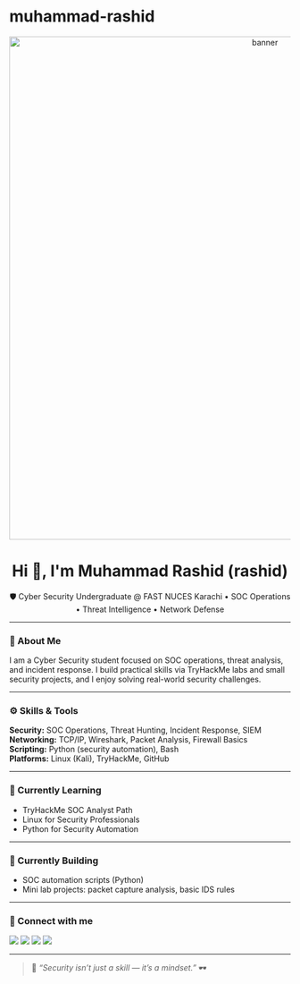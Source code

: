 # muhammad-rashid
<!-- Banner: if you upload banner.png to this repo, keep this tag; otherwise remove it -->
<p align="center">
  <img src="https://raw.githubusercontent.com/rashid/rashid/main/banner.png" alt="banner" width="900"/>
</p>

<h1 align="center">Hi 👋, I'm Muhammad Rashid (rashid)</h1>
<p align="center">🛡️ Cyber Security Undergraduate @ FAST NUCES Karachi • SOC Operations • Threat Intelligence • Network Defense</p>

---

### 🔎 About Me
I am a Cyber Security student focused on SOC operations, threat analysis, and incident response. I build practical skills via TryHackMe labs and small security projects, and I enjoy solving real-world security challenges.

---

### ⚙️ Skills & Tools
**Security:** SOC Operations, Threat Hunting, Incident Response, SIEM  
**Networking:** TCP/IP, Wireshark, Packet Analysis, Firewall Basics  
**Scripting:** Python (security automation), Bash  
**Platforms:** Linux (Kali), TryHackMe, GitHub

---

### 🧠 Currently Learning
- TryHackMe SOC Analyst Path  
- Linux for Security Professionals  
- Python for Security Automation

---

### 🎯 Currently Building
- SOC automation scripts (Python)  
- Mini lab projects: packet capture analysis, basic IDS rules

---

### 🔗 Connect with me
<p>
  <a href="mailto:rashidlehri699@gmail.com"><img src="https://img.shields.io/badge/Email-rashidlehri699@gmail.com-BA2121?style=for-the-badge&logo=gmail&logoColor=white"/></a>
  <a href="https://www.linkedin.com/in/muhammad-rashid"><img src="https://img.shields.io/badge/LinkedIn-Muhammad_Rashid-0A66C2?style=for-the-badge&logo=linkedin&logoColor=white"/></a>
  <a href="https://tryhackme.com/p/yourusername"><img src="https://img.shields.io/badge/TryHackMe-yourusername-FF6E00?style=for-the-badge&logo=tryhackme&logoColor=white"/></a>
  <a href="https://github.com/rashid"><img src="https://img.shields.io/badge/GitHub-rashid-181717?style=for-the-badge&logo=github&logoColor=white"/></a>
</p>

---

> 💬 *“Security isn’t just a skill — it’s a mindset.”* 🕶️
